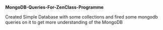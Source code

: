 **MongoDB-Queries-For-ZenClass-Programme**

Created Simple Database with some collections and fired some mongodb queries on it to get more understanding of the MongoDB
